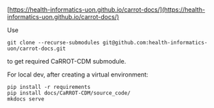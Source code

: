 # 
[https://health-informatics-uon.github.io/carrot-docs/](https://health-informatics-uon.github.io/carrot-docs/)

Use 
```
git clone --recurse-submodules git@github.com:health-informatics-uon/carrot-docs.git
```
to get required CaRROT-CDM submodule.

For local dev, after creating a virtual environment:
```
pip install -r requirements
pip install docs/CaRROT-CDM/source_code/
mkdocs serve
```
